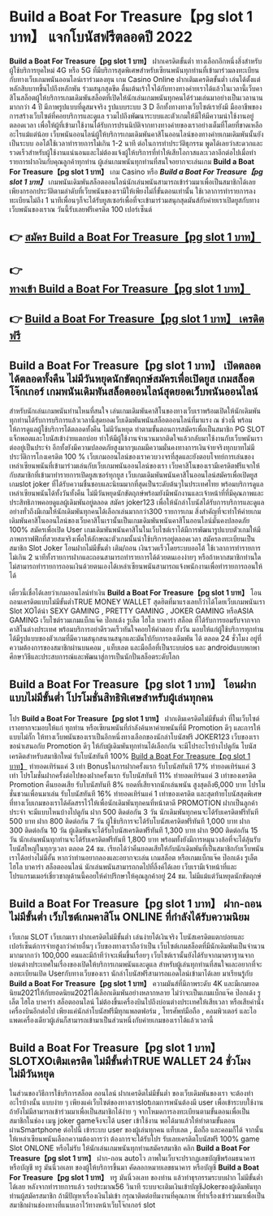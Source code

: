 # Build a Boat For Treasure【pg slot 1 บาท】  แจกโบนัสฟรีตลอดปี 2022

**Build a Boat For Treasure【pg slot 1 บาท】** ฝากเครดิตขั้นต่ำ  ทางเลือกอีกหนึ่งสิ่งสำหรับผู้ใช้บริการยุคใหม่ 4G หรือ 5G ที่มีบริการสุดพิเศษสำหรับเซียนพนันทุกท่านที่เข้ามาร่วมลงทะเบียนกับทางเว็บเกมพนันออนไลน์เราร่วมลงทุน เกม Casino Online ฝากเติมเครดิตขั้นต่ำ เล่นได้ตั้งแต่ หลักสิบบาทขึ้นไปถึงหลักพัน ร่วมสนุกสุดขีด ตื่นเต้นเร้าใจได้กับทางทางค่ายเราได้แล้วในเวลานี้เว็บคาสิโนสล็อตผู้ให้บริการเกมเดิมพันสล็อตที่เปิดให้นักเล่นเกมพนันทุกคนได้ร่วมเล่นมาอย่างเป็นเวลานานมากกว่า 4 ปี มีภาพรูปแบบที่ดูสมจจริง รูปแบบระบบ 3 D
อีกทั้งทางทางเว็บไซต์เรายังมี มืออาชีพของการสร้างเว็บไซต์ที่คอยบริการและดูแล  รวมไปถึงพัฒนาระบบและตัวเกมให้มีให้มีความน่าใช้งานอยู่ตลอดเวลา เพื่อให้ผู้ที่เข้ามาใช้งานได้รับการปรนนิบัติจากทางทางค่ายของเราอย่างเต็มที่โดยที่ขาดเหลืออะไรแม้แต่น้อย เว็บพนันออนไลน์ผู้ให้บริการเกมเดิมพันคาสิโนออนไลน์ของทางค่ายเกมเดิมพันนั้นยังเป็นระบบ ออโต้ใช้เวลาทำรายการไม่เกิน 1-2 นาที ต่อในการทำประวัติธุกรรม พูดได้เลยว่าสะดวกและรวดเร็วสำหรับผู้ใช้งานแน่นอนและไม่ต้องแจ้งผู้ให้บริการที่ทำให้เสียโอกาสและเวลาอีกต่อไปเมื่อทำรายการฝากงินกับคุณลูกค้าทุกท่าน
ผู้เล่นเกมพนันทุกท่านที่สนใจอยากจะเล่นเกม **Build a Boat For Treasure【pg slot 1 บาท】** เกม Casino  หรือ ***Build a Boat For Treasure【pg slot 1 บาท】*** เกมพนันเดิมพันสล็อตออนไลน์นักเล่นพนันสามารถเข้าร่วมมาเพื่อเป็นสมาชิกได้เลยเพียงกรอกประวัติตามลำดับที่เว็บพนันของเรามีให้เพียงไม่กี่ขั้นตอนเท่านั้น ใช้เวลาการทำรายการลงทะเบียนไม่ถึง 1 นาทีเพื่อนๆก็จะได้รับยูสเซอร์เพื่อที่จะเข้ามาร่วมสนุกสุดมันส์กับค่ายเราเปิดยูสกับทางเว็บพนันของเราณ วันนี้รับเลยฟรีเครดิต 100 เปอร์เซ็นต์ 

## 👉 [สมัคร Build a Boat For Treasure【pg slot 1 บาท】](https://archa888.com/)
## 👉 [ทางเข้า Build a Boat For Treasure【pg slot 1 บาท】](https://archa888.com/)
## 👉 [Build a Boat For Treasure【pg slot 1 บาท】 เครดิตฟรี](https://archa888.com/)

## Build a Boat For Treasure【pg slot 1 บาท】 เปิดตลอด ได้ตลอดทั้งคืน ไม่มีวันหยุดนักขัตฤกษ์สมัครเพื่อเปิดยูส เกมสล็อตโจ๊กเกอร์ เกมพนันเดิมพันสล็อตออนไลน์สุดยอดเว็บพนันออนไลน์

สำหรับนักเล่นเกมพนันท่านไหนที่สนใจ เล่นเกมเดิมพันคาสิโนของทางเว็บเราพร้อมเปิดให้นักเดิมพันทุกท่านได้รับการบริการแล้วเวลานี้สุดยอดเว็บเดิมพันพนันสล็อตออนไลน์ที่มาแรง ณ ช่วงนี้ พร้อมให้การดูแลผู้ใช้บริการได้ตลอดทั้งคืน ไม่มีวันหยุด ทำตามขั้นตอนการสมัครเพื่อเป็นสมาชิก  PG SLOT แจ็กพอตและโบนัสเข้าง่ายแตกบ่อย ทำให้มีผู้ใช้งานจำนวนมากติดใจแล้วกลับมาใช้งานกับเว็บพนันเราต่ออยู่เป็นประจำ อีกทั้งยังมีความปลอดภัยสูงมากๆแถมมีความมั่นคงทางการเงินจ่ายจริงทุกบาทไม่มีประวัติการโกงเครดิต 100 % เว็บเกมออนไลน์ของเราควบวงจรที่สุดและยังตอบโจทย์การเล่นของเหล่าเซียนพนันที่เข้ามาร่วมเล่นกับเว็บเกมพนันออนไลน์ของเรา
เว็บคาสิโนของเรามีเครดิตฟรีแจกให้กับสมาชิกที่เข้ามาทำรายการเปิดยูสเซอร์ทุกยูส เว็บเกมเดิมพันพนันคาสิโนออนไลน์สมัครเพื่อเปิดยูส เกมslot joker ที่ได้รับความชื่นชอบและนิยมมากที่สุดเป็นระดับต้นๆในประเทศไทย พร้อมบริการดูแลเหล่าเซียนพนันได้ทั้งวันทั้งคืน ไม่มีวันหยุดนักขัตฤกษ์พร้อมยังมีพนักงานและเจ้าหน้าที่ที่มีคุณภาพและประสิทธิภาพคอยดูแลผู้เดิมพันอยู่ตลอด สมัคร joker123 เพื่อให้นักล่าโบนัสได้รับการบริการและดูแลอย่างทั่วถึงมีเกมให้นักเดิมพันทุกคนได้เลือกเล่นมากกว่า300 รายการเกม
สิ่งสำคัญที่จะทำให้ค่ายเกมเดิมพันคาสิโนออนไลน์ของเว็บคาสิโนเรานั้นเป็นเกมเดิมพันพนันคาสิโนออนไลน์มั่นคงปลอดภัย 100% สมัครเพื่อเปิด User  เกมเดิมพันพนันคาสิโนในเว็บไซต์เราได้มีการพัฒนารูปแบบตัวเกมให้มีภาพกราฟฟิกที่สวยสมจริงเพื่อให้ลักษณะตัวเกมนั้นน่าใช้บริการอยู่ตลอดเวลา สมัครลงทะเบียนเป็นสมาชิก Slot Joker โอนฝากไม่มีขั้นต่ำ เติม/ถอน เงินรวดเร็วโดยระบบออโต้ ใช้เวลาการทำรายการไม่เกิน 2 นาทีทั้งรายการฝากและถอนสามารถทำรายการได้ด้วยตนเองง่ายๆ หรือถ้าหากสมาชิกท่านใดไม่สามารถทำรายการถอนเงินด้วยตนเองได้เหล่าเซียนพนันสามารถแจ้งพนักงานเพื่อทำรายการถอนให้ได้

เดี๋ยวนี้เชื่อได้เลยว่าเกมออนไลน์ทำเงิน **Build a Boat For Treasure【pg slot 1 บาท】** โอนถอนเครดิตแบบไม่มีขั้นต่ำTRUE MONEY WALLET สุดฮิตที่มาแรงเลยก็ว่าได้โดยเว็บเกมพนันเรา Slot XOได้นำ SEXY GAMING , PRETTY GAMING , JOKER GAMING หรือASIA GAMING เว็บไซต์รวมเกมแบ็กแจ๊ค ป๊อกเด้ง รูเล็ต ไฮโล บาคาร่า สล็อต ที่ได้รับการยอมรับจากจากคาสิโนต่างประเทศ พร้อมบริการอย่าดีรวดเร็วทันใจคอยให้คำตอบ ทั้งวัน มอบให้แก่ผู้ใช้บริการทุกท่าน ได้มีรูปแบบของตัวเกมที่มีความสนุกสนานสนุกและมันไปกับการลงเดิมพัน ได้ ตลอด 24 ชั่วโมง อยู่ที่ความต้องการของสมาชิกผ่านบนคอม , แท็บเลต และมือถือที่เป็นระบบios และ androidแบบพกพา ศึกษาวิธีและประสบการณ์และพัฒนาสู่การเป็นนักปั่นสล็อตระดับโลก

## Build a Boat For Treasure【pg slot 1 บาท】 โอนฝากแบบไม่มีขั้นต่ำ โปรโมชั่นสิทธิพิเศษสำหรับผู้เล่นทุกคน

โปร **Build a Boat For Treasure【pg slot 1 บาท】** ฝากเติมเครดิตไม่มีขั้นต่ำ ที่ในเว็บไซต์เราอยากจะมอบให้แก่  ทุกท่าน หรือเซียนพนันที่กำลังค้นหาค่ายพนันที่มี  Promotion ดีๆ และการให้แบบไม่กั๊ก ให้ทางเว็บพนันของเราเป็นอีกหนึ่งทางเลือกของนักล่าโบนัสฟรี JOKER123 เว็บของเรา ขอนำเสนอกับ Promotion ดีๆ ให้กับผู้เดิมพันทุกท่านได้เลือกกัน จะมีโปรอะไรบ้างไปดูกัน
โบนัสเครดิตสำหรับสมาชิกใหม่ รับโบนัสทันที 100% [Build a Boat For Treasure【pg slot 1 บาท】](https://archa888.com/) ทำยอดเทิร์นแค่ 3 เท่า
Bonusในการฝากครั้งแรก รับโบนัสทันที 17% ทำยอดเทิร์นแค่ 3 เท่า
โปรโมชั่นฝากครั้งต่อไปของฝากครั้งแรก รับโบนัสทันที 11% ทำยอดเทิร์นแค่ 3 เท่าของเครดิต
 Promotion คืนยอดเสีย รับโบนัสทันที 8% ยอดที่เสียจากนักเล่นพนัน สูงสุดถึง6,000 บาท
โปรโมชั่นชวนเพื่อนมาเล่น รับโบนัสทันที 16% ทำยอดเทิร์นแค่ 1 เท่าของเครดิต
และสุดท้ายโบนัสสุดพิเศษที่ทางเว็บเกมของเราได้คัดสรรไว้ให้เพื่อนักเดิมพันทุกคนที่หน้าตาดี  PROMOTION ฝากเป็นลูกค้าประจำ จะมีแบบไหนบ้างไปดูกัน
ฝาก 500 ติดต่อกัน 3 วัน นักเดิมพันทุกคนจะได้รับเครดิตฟรีทันที 500 บาท
ฝาก 800 ติดต่อกัน 7 วัน ผู้ใช้บริการจะได้รับโบนัสเครดิตฟรีทันที 1,000 บาท
ฝาก 300 ติดต่อกัน 10 วัน ผู้เดิมพันจะได้รับโบนัสเครดิตฟรีทันที 1,300 บาท
ฝาก 900 ติดต่อกัน 15 วัน นักเล่นพนันทุกท่านจะได้รับเครดิตฟรีทันที 1,800 บาท
พร้อมทั้งยังมีการหมุนวงล้อที่จะได้ลุ้นรับโบนัสใหญ่ในทุกๆเวลา ตลอด 24 ชม. เรียกได้ว่าคืนยอดเสียให้กับนักเดิมพันที่เป็นสมาชิกกับเว็บพนันเราได้อย่างไม่มีอั้น หากว่าท่านอยากลองและอยากจะเล่น เกมสล็อต หรือเกมแบ็กแจ๊ค ป๊อกเด้ง รูเล็ต ไฮโล บาคาร่า สล็อตออนไลน์ นักเล่นพนันสามารถกดไปที่ลิ้งค์ได้เลย เว็บเรามีเจ้าหน้าที่และโปรแกรมเมอร์เชี่ยวชาญด้านนี้คอยให้คำปรึกษาให้คุณลูกค้าอยู่ 24 ชม. ไม่มีแม้แต่วันหยุดนักขัตฤกษ์

## Build a Boat For Treasure【pg slot 1 บาท】 ฝาก-ถอนไม่มีขั้นต่ำ  เว็บไซต์เกมคาสิโน ONLINE ที่กำลังได้รับความนิยม

เว็บเกม SLOT เว็บเกมเรา ฝากเครดิตไม่มีขั้นต่ำ เล่นง่ายได้เงินจริง โบนัสเครดิตแตกบ่อยและเปอร์เซ็นต์การจ่ายสูงกว่าค่ายอื่นๆ เว็บของทางเราถือว่าเป็น เว็บไซต์เกมสล็อตที่มีนักเดิมพันเป็นจำนวนมากมากกว่า 100,000 คนและมีถ้าทีว่าจะเพิ่มขึ้นเรื่อยๆ เว็บไซต์เรานั้นยังได้รับจากมาตราฐานจากบ่อนต่างประเทศในเรื่องของเปิดให้บริการเกมพนันและดูแล สำหรับผู้เล่นทุกท่านที่สนใจและอยากที่จะลงทะเบียนเปิด Userกับทางเว็บของเรา นักล่าโบนัสฟรีสามารถแอดไลน์เข้ามาได้เลย
	มาเรียนรู้กับ **Build a Boat For Treasure【pg slot 1 บาท】** ความมันส์ที่มีภาพระดับ 4K และมีเกมยอดนิยม2021ให้กับยอดนิยม2021ได้เลือกเดิมพันอย่างหลากหลาย  ไม่ว่าจะเป็นเกมแบ็กแจ๊ค ป๊อกเด้ง รูเล็ต ไฮโล บาคาร่า สล็อตออนไลน์ ไม่ต้องขึ้นเครื่องบินไปถึงบ่อนต่างประเทศให้เสียเวลา หรือเสียค่านั่งเครื่องบินอีกต่อไป เพียงแค่นักล่าโบนัสฟรีมีทุกแพลตฟอร์ม , โทรศัพท์มือถือ , คอมพิวเตอร์ และไอแพดเครื่องเดียวผู้เล่นก็สามารถเข้ามาเป็นส่วนหนึ่งกับค่ายเกมของเราได้แล้วเวลานี้

## Build a Boat For Treasure【pg slot 1 บาท】 SLOTXOเติมเครดิต ไม่มีขั้นต่ำTRUE WALLET 24 ชั่วโมง ไม่มีวันหยุด

ในส่วนของวิธีการใช้บริการสล็อต ออนไลน์ ฝากเครดิตไม่มีขั้นต่ำ ของเว็บเดิมพันของเรา จะต้องทำอะไรบ้างนั้น แบบง่าย ๆ เพียงแค่เว็บไซต์ของทางเราslotเกมการพนันต้องมี user เพื่อเข้าระบบใช้งาน ถ้ายังไม่มีสามารถเข้าร่วมมาเพื่อเป็นสมาชิกได้ง่าย ๆ จากโหมดการลงทะเบียนตามขั้นตอนเพื่อเป็นสมาชิกในช่อง เมนู joker gameจึงจะได้ user เข้าใช้งาน พอได้มาแล้วให้ทำตามขั้นตอนผ่านSmartphone ต่อไปนี้
เข้าระบบ user  ของผู้เล่นทุกคน แท็บเลต , มือถือ และคอมก็ได้
จากนั้นให้เหล่าเซียนพนันเลือกความต้องการว่า ต้องการจะได้รับโปร รับเลยเครดิตโบนัสฟรี 100% game Slot ONLONE หรือไม่รับ
ให้นักเล่นเกมพนันทุกท่านสมัครสมาชิก คลิก **Build a Boat For Treasure【pg slot 1 บาท】** ฝาก-ถอน autoไว ภาพในเว็บจะปรากฏเลขบัญชีพร้อมธนาคาร หรือบัญชี ทรู มันนี่วอเลท ของผู้ให้บริการขึ้นมา
คัดลอกหมายเลขธนาคาร หรือบัญชี **Build a Boat For Treasure【pg slot 1 บาท】** ทรู มันนี่วอเลท ของท่าน แล้วทำธุรกรรมระบบฝาก ไม่มีขั้นต่ำได้เลย
หลังจากทำรายการแล้ว รอประมาณ56 วินาที ระบบจะเติมเงินเข้าบัญชีJokerของผู้เดิมพันทุกท่านผู้สมัครสมาชิก
ถ้ามีปัญหาเรื่องเงินไม่เข้า กรุณาติดต่อทีมงานที่คุณภาพ ที่ทำเรื่องเข้าร่วมมาเพื่อเป็นสมาชิกผ่านช่องทางที่แนบเอาไว้ทางหน้าเว็บโจ๊กเกอร์ slot


